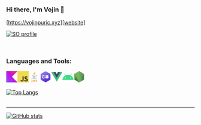 ### Hi there, I'm Vojin 👋

[https://vojinpuric.xyz][website]

[![SO profile](https://stackoverflow-readme-profile.johannchopin.fr/profile/16547945?theme=cobalt)](https://stackoverflow.com/users/16547945/vojin-puri%c4%87)



<br />

### Languages and Tools:

<img align="left" alt="Kotlin" width="30px" src="https://raw.githubusercontent.com/github/explore/80688e429a7d4ef2fca1e82350fe8e3517d3494d/topics/kotlin/kotlin.png" />
<img align="left" alt="JavaScript" width="30px" src="https://raw.githubusercontent.com/github/explore/80688e429a7d4ef2fca1e82350fe8e3517d3494d/topics/javascript/javascript.png" />
<img align="left" alt="Java" width="30px" src="https://raw.githubusercontent.com/github/explore/5b3600551e122a3277c2c5368af2ad5725ffa9a1/topics/java/java.png" />
<img align="left" alt="C#" width="30px" src="https://raw.githubusercontent.com/github/explore/80688e429a7d4ef2fca1e82350fe8e3517d3494d/topics/csharp/csharp.png" />
<img align="left" alt="Vue.js" width="30px" src="https://raw.githubusercontent.com/github/explore/80688e429a7d4ef2fca1e82350fe8e3517d3494d/topics/vue/vue.png" />
<img align="left" alt="Android" width="30px" src="https://raw.githubusercontent.com/github/explore/80688e429a7d4ef2fca1e82350fe8e3517d3494d/topics/android/android.png" />
<img align="left" alt="Node.js" width="30px" src="https://raw.githubusercontent.com/github/explore/80688e429a7d4ef2fca1e82350fe8e3517d3494d/topics/nodejs/nodejs.png" />

<br />
<br />

[![Top Langs](https://github-readme-stats.vercel.app/api/top-langs/?username=ScaryFrogg&layout=compact&theme=tokyonight&hide=PHP,HTML,CSS&langs_count=6)](https://github.com/ScaryFrogg/github-readme-stats)
<br />
<br />

---

[![GitHub stats](https://github-readme-stats.vercel.app/api?username=ScaryFrogg&theme=tokyonight&count_private=true)](https://github.com/ScaryFrogg/github-readme-stats)


[website]: https://vojinpuric.me
